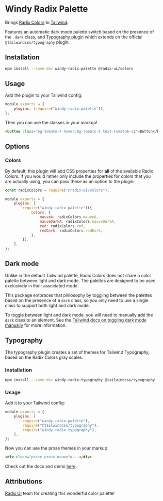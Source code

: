# Windy Radix Palette

Brings [Radix Colors](https://www.radix-ui.com/colors) to [Tailwind](https://tailwindcss.com/).

Features an automatic dark mode palette switch based on the presence of the `.dark` class, and [Typography plugin](#typography) which extends on the official `@tailwindcss/typography` plugin.

## Installation

```bash
npm install --save-dev windy-radix-palette @radix-ui/colors
```

## Usage

Add the plugin to your Tailwind config:

```js
module.exports = {
	plugins: [require("windy-radix-palette")],
};
```

Then you can use the classes in your markup!

```html
<button class="bg-tomato-4 hover:bg-tomato-5 text-tomatoA-11">Button</button>
```

## Options

### Colors

By default, this plugin will add CSS properties for **all** of the available Radix Colors. If you would rather only include the properties for colors that you are actually using, you can pass these as an option to the plugin:

```js
const radixColors = require("@radix-ui/colors");

module.exports = {
	plugins: [
		require("windy-radix-palette")({
			colors: {
				mauveA: radixColors.mauveA,
				mauveDarkA: radixColors.mauveDarkA,
				red: radixColors.red,
				redDark: radixColors.redDark,
			},
		}),
	],
};
```

## Dark mode

Unlike in the default Tailwind palette, Radix Colors does not share a color palette between light and dark mode. The palettes are designed to be used exclusively in their associated mode.

This package embraces that philosophy by toggling between the palettes based on the presence of a `dark` class, so you only need to use a single class to support both light and dark mode.

To toggle between light and dark mode, you will need to manually add the `dark` class to an element. See the [Tailwind docs on toggling dark mode manually](https://tailwindcss.com/docs/dark-mode#toggling-dark-mode-manually) for more information.

## Typography

The typography plugin creates a set of themes for Tailwind Typography, based on the Radix Colors gray scales.

### Installation

```bash
npm install --save-dev windy-radix-typography @tailwindcss/typography
```

### Usage

Add it to your Tailwind config:

```js
module.exports = {
	plugins: [
		require("windy-radix-palette"),
		require("@tailwindcss/typography"),
		require("windy-radix-typography"),
	],
};
```

Now you can use the prose themes in your markup:

```html
<div class="prose prose-mauve">...</div>
```

Check out the docs and demo [here](https://windy-radix-palette.vercel.app/docs/typography/getting-started).

## Attributions

[Radix UI](https://github.com/radix-ui) team for creating this wonderful color palette!
